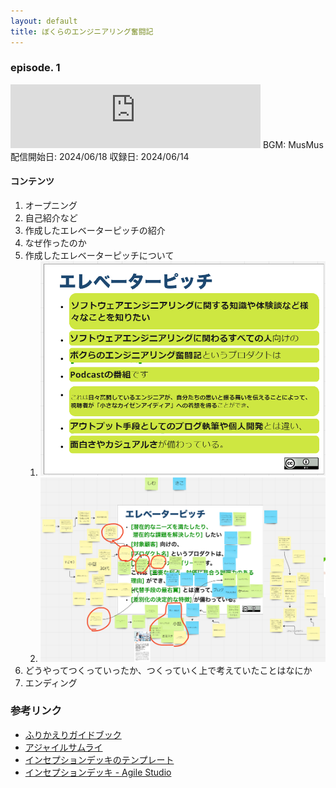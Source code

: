 ```yaml
---
layout: default
title: ぼくらのエンジニアリング奮闘記
---
```


### episode. 1
<iframe src="https://podcasters.spotify.com/pod/show/572ili2aiig/embed/episodes/episode--1-e2l0td8/a-abc9649" height="102px" width="400px" frameborder="0" scrolling="no"></iframe>
BGM: MusMus  
配信開始日: 2024/06/18  
収録日: 2024/06/14

#### コンテンツ
1. オープニング
  1. 自己紹介など
2. 作成したエレベーターピッチの紹介
  1. なぜ作ったのか
  2. 作成したエレベーターピッチについて
     1.  ![完成したエレベーターピッチの画像](fixed_elevator_pitch.png)
     2.  ![議論中のエレベーターピッチの画像](disscussing_elevator_pitch.png)
  3. どうやってつくっていったか、つくっていく上で考えていたことはなにか
3. エンディング

### 参考リンク
- [ふりかえりガイドブック](https://www.shoeisha.co.jp/book/detail/9784798168791)
- [アジャイルサムライ](https://shop.ohmsha.co.jp/shopdetail/000000001901/)
- [インセプションデッキのテンプレート](https://github.com/agile-samurai-ja/support)
- [インセプションデッキ - Agile Studio](https://www.agile-studio.jp/post/apm-inception-deck)
